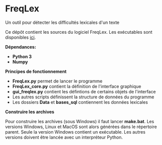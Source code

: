 # FreqLex
Un outil pour détecter les difficultés lexicales d'un texte

Ce dépôt contient les sources du logiciel FreqLex. Les exécutables sont disponibles [ici](https://www.researchgate.net/project/FreqLex).

**Dépendances:**

* **Python 3** 
* **Numpy**



**Principes de fonctionnement**
* **FreqLex.py** permet de lancer le programme
* **FreqLex_core.py** contient la définition de l'interface graphique
* **gui_freqlex.py** contient les défintions de certains objets de l'interface
* Les autres scripts définissent la structure de données du programme
* Les dossiers **Data** et **bases_sql** contiennent les données lexicales

**Construire les archives**

Pour construire les archives (sous Windows) il faut lancer **make.bat**. Les versions Windows, Linux et MacOS sont alors générées dans le répertoire parent. Seule la version Windows contient un exécutable. Les autres versions doivent être lancée avec un interpréteur Python.



